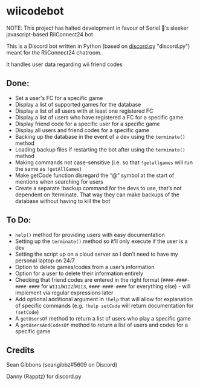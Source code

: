 # wiicodebot
NOTE: This project has halted development in favour of Seriel 💖’s sleeker javascript-based RiiConnect24 bot

This is a Discord bot written in Python (based on [discord.py](https://github.com/Rapptz/discord.py) "discord.py") meant for the RiiConnect24 chatroom.

It handles user data regarding wii friend codes

## Done:
* Set a user's FC for a specific game
* Display a list of supported games for the database
* Display a list of all users with at least one registered FC
* Display a list of users who have registered a FC for a specific game
* Display friend code for a specific user for a specific game
* Display all users and friend codes for a specific game
* Backing up the database in the event of a dev using the `terminate()` method
* Loading backup files if restarting the bot after using the `terminate()` method
* Making commands not case-sensitive (i.e. so that `!getallgames` will run the same as `!getAllGames`)
* Make getCode function disregard the “@“ symbol at the start of mentions when searching for users
* Create a separate !backup command for the devs to use, that’s not dependent on !terminate. That way they can make backups of the database without having to kill the bot

## To Do:
* `help()` method for providing users with easy documentation
* Setting up the `terminate()` method so it’ll only execute if the user is a dev
* Setting the script up on a cloud server so I don’t need to have my personal laptop on 24/7
* Option to delete games/codes from a user’s information
* Option for a user to delete their information entirely
* Checking that friend codes are entered in the right format (`####-####-####-####` for `WII1`/`WII2`/`WII3`, `####-####-####` for everything else) - will implement via regular expressions later
* Add optional additional argument in `!help` that will allow for explanation of specific commands (e.g. `!help setCode` will return documentation for `!setCode`)
* A `getUsersOf` method to return a list of users who play a specific game
* A `getUsersAndCodesOf` method to return a list of users and codes for a specific game

## Credits
Sean Gibbons (seangibbz#5609 on Discord)

Danny (Rapptz) for discord.py